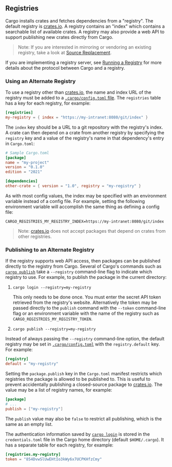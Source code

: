 ## Registries

Cargo installs crates and fetches dependencies from a "registry". The default
registry is [crates.io]. A registry contains an "index" which contains a
searchable list of available crates. A registry may also provide a web API to
support publishing new crates directly from Cargo.

> Note: If you are interested in mirroring or vendoring an existing registry,
> take a look at [Source Replacement].

If you are implementing a registry server, see [Running a Registry] for more
details about the protocol between Cargo and a registry.

### Using an Alternate Registry

To use a registry other than [crates.io], the name and index URL of the
registry must be added to a [`.cargo/config.toml` file][config]. The `registries`
table has a key for each registry, for example:

```toml
[registries]
my-registry = { index = "https://my-intranet:8080/git/index" }
```

The `index` key should be a URL to a git repository with the registry's index.
A crate can then depend on a crate from another registry by specifying the
`registry` key and a value of the registry's name in that dependency's entry
in `Cargo.toml`:

```toml
# Sample Cargo.toml
[package]
name = "my-project"
version = "0.1.0"
edition = "2021"

[dependencies]
other-crate = { version = "1.0", registry = "my-registry" }
```

As with most config values, the index may be specified with an environment
variable instead of a config file. For example, setting the following
environment variable will accomplish the same thing as defining a config file:

```ignore
CARGO_REGISTRIES_MY_REGISTRY_INDEX=https://my-intranet:8080/git/index
```

> Note: [crates.io] does not accept packages that depend on crates from other
> registries.

### Publishing to an Alternate Registry

If the registry supports web API access, then packages can be published
directly to the registry from Cargo. Several of Cargo's commands such as
[`cargo publish`] take a `--registry` command-line flag to indicate which
registry to use. For example, to publish the package in the current directory:

1. `cargo login --registry=my-registry`

    This only needs to be done once. You must enter the secret API token
    retrieved from the registry's website. Alternatively the token may be
    passed directly to the `publish` command with the `--token` command-line
    flag or an environment variable with the name of the registry such as
    `CARGO_REGISTRIES_MY_REGISTRY_TOKEN`.

2. `cargo publish --registry=my-registry`

Instead of always passing the `--registry` command-line option, the default
registry may be set in [`.cargo/config.toml`][config] with the `registry.default`
key. For example:

```toml
[registry]
default = "my-registry"
```

Setting the `package.publish` key in the `Cargo.toml` manifest restricts which
registries the package is allowed to be published to. This is useful to
prevent accidentally publishing a closed-source package to [crates.io]. The
value may be a list of registry names, for example:

```toml
[package]
# ...
publish = ["my-registry"]
```

The `publish` value may also be `false` to restrict all publishing, which is
the same as an empty list.

The authentication information saved by [`cargo login`] is stored in the
`credentials.toml` file in the Cargo home directory (default `$HOME/.cargo`). It
has a separate table for each registry, for example:

```toml
[registries.my-registry]
token = "854DvwSlUwEHtIo3kWy6x7UCPKHfzCmy"
```

[Source Replacement]: source-replacement.md
[Running a Registry]: running-a-registry.md
[`cargo publish`]: ../commands/cargo-publish.md
[`cargo package`]: ../commands/cargo-package.md
[`cargo login`]: ../commands/cargo-login.md
[config]: config.md
[crates.io]: https://crates.io/

<script>
(function() {
    var fragments = {
        "#running-a-registry": "running-a-registry.html",
        "#index-format": "registry-index.html",
        "#web-api": "registry-web-api.html",
        "#publish": "registry-web-api.html#publish",
        "#yank": "registry-web-api.html#yank",
        "#unyank": "registry-web-api.html#unyank",
        "#owners": "registry-web-api.html#owners",
        "#owners-list": "registry-web-api.html#owners-list",
        "#owners-add": "registry-web-api.html#owners-add",
        "#owners-remove": "registry-web-api.html#owners-remove",
        "#search": "registry-web-api.html#search",
        "#login": "registry-web-api.html#login",
    };
    var target = fragments[window.location.hash];
    if (target) {
        var url = window.location.toString();
        var base = url.substring(0, url.lastIndexOf('/'));
        window.location.replace(base + "/" + target);
    }
})();
</script>
